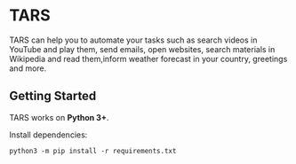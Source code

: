 # TARS

TARS can help you to automate your tasks such as search videos in YouTube and play them, send emails, open websites, search materials in Wikipedia and read them,inform weather forecast in your country, greetings and more.

## Getting Started

TARS works on **Python 3+**.

Install dependencies:

```
python3 -m pip install -r requirements.txt
```
